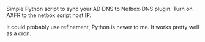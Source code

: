 Simple Python script to sync your AD DNS to Netbox-DNS plugin. Turn on AXFR to the netbox script host IP.

It could probably use refinement, Python is newer to me. It works pretty well as a cron. 
